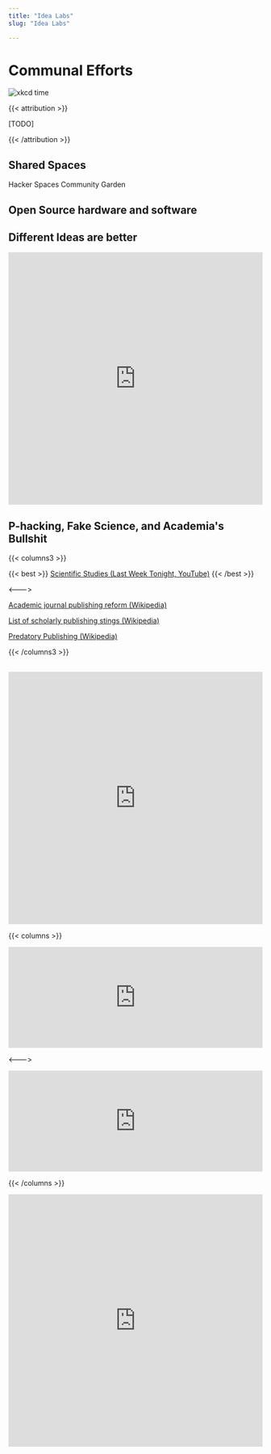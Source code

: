 ```yaml
---
title: "Idea Labs"
slug: "Idea Labs"

---
```


# Communal Efforts

![xkcd time](/xkcdtime.jpg ':size=50%')

{{< attribution >}}

[TODO]

{{< /attribution >}}

## Shared Spaces

Hacker Spaces
Community Garden

## Open Source hardware and software



## Different Ideas are better

<iframe width="100%" height="500" src="https://www.youtube.com/embed/vKA4w2O61Xo" title="YouTube video player" frameborder="0" allow="accelerometer; autoplay; clipboard-write; encrypted-media; gyroscope; picture-in-picture" allowfullscreen></iframe>

## P-hacking, Fake Science, and Academia's Bullshit

{{< columns3 >}}

{{< best >}} [Scientific Studies (Last Week Tonight, YouTube)](https://www.youtube.com/watch?v=0Rnq1NpHdmw) {{< /best >}}

<--->

[Academic journal publishing reform (Wikipedia)](https://en.wikipedia.org/wiki/Academic_journal_publishing_reform)

[List of scholarly publishing stings (Wikipedia)](https://en.wikipedia.org/wiki/List_of_scholarly_publishing_stings)

[Predatory Publishing (Wikipedia)](https://en.wikipedia.org/wiki/Predatory_publishing)

{{< /columns3 >}}

</br>

<iframe width="100%" height="500" src="https://www.youtube.com/embed/ras_VYgA77Q" title="YouTube video player" frameborder="0" allow="accelerometer; autoplay; clipboard-write; encrypted-media; gyroscope; picture-in-picture" allowfullscreen></iframe>

{{< columns >}}

<iframe width="100%" height="200" src="https://www.youtube.com/embed/Gx0fAjNHb1M" title="YouTube video player" frameborder="0" allow="accelerometer; autoplay; clipboard-write; encrypted-media; gyroscope; picture-in-picture" allowfullscreen></iframe>

<--->

<iframe width="100%" height="200" src="https://www.youtube.com/embed/42QuXLucH3Q" title="YouTube video player" frameborder="0" allow="accelerometer; autoplay; clipboard-write; encrypted-media; gyroscope; picture-in-picture" allowfullscreen></iframe>

{{< /columns >}}

<iframe width="100%" height="500" src="https://www.youtube.com/embed/9vz06QO3UkQ" title="YouTube video player" frameborder="0" allow="accelerometer; autoplay; clipboard-write; encrypted-media; gyroscope; picture-in-picture" allowfullscreen></iframe>

